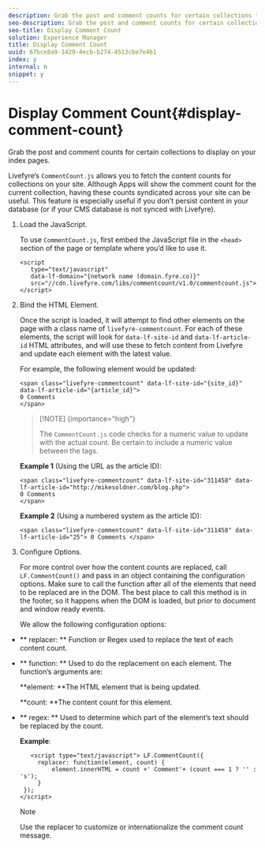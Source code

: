 ```yaml
---
description: Grab the post and comment counts for certain collections to display on your index pages.
seo-description: Grab the post and comment counts for certain collections to display on your index pages.
seo-title: Display Comment Count
solution: Experience Manager
title: Display Comment Count
uuid: 67bce8a9-1429-4ecb-b274-4513cbe7e461
index: y
internal: n
snippet: y
---
```


# Display Comment Count{#display-comment-count}

Grab the post and comment counts for certain collections to display on your index pages.

Livefyre’s `CommentCount.js` allows you to fetch the content counts for collections on your site. Although Apps will show the comment count for the current collection, having these counts syndicated across your site can be useful. This feature is especially useful if you don’t persist content in your database (or if your CMS database is not synced with Livefyre).

1. Load the JavaScript.

   To use `CommentCount.js`, first embed the JavaScript file in the `<head>` section of the page or template where you’d like to use it.

   ```
   <script 
      type="text/javascript" 
      data-lf-domain="{network name (domain.fyre.co)}" 
      src="//cdn.livefyre.com/libs/commentcount/v1.0/commentcount.js"> 
   </script>
   ```

1. Bind the HTML Element.

   Once the script is loaded, it will attempt to find other elements on the page with a class name of `livefyre-commentcount`. For each of these elements, the script will look for `data-lf-site-id` and `data-lf-article-id` HTML attributes, and will use these to fetch content from Livefyre and update each element with the latest value.

   For example, the following element would be updated:

   ```
   <span class="livefyre-commentcount" data-lf-site-id="{site_id}" data-lf-article-id="{article_id}"> 
   0 Comments  
   </span>
   ```

   >[!NOTE] {importance="high"}
   >
   >The `CommentCount.js` code checks for a numeric value to update with the actual count. Be certain to include a numeric value between the tags.

   **Example 1** (Using the URL as the article ID):

   ```
   <span class="livefyre-commentcount" data-lf-site-id="311458" data-lf-article-id="http://mikesoldner.com/blog.php">  
   0 Comments  
   </span>
   ```

   **Example 2** (Using a numbered system as the article ID):

   ```
   <span class="livefyre-commentcount" data-lf-site-id="311458" data-lf-article-id="25"> 0 Comments </span>
   ```

1. Configure Options.

   For more control over how the content counts are replaced, call `LF.CommentCount()` and pass in an object containing the configuration options. Make sure to call the function after all of the elements that need to be replaced are in the DOM. The best place to call this method is in the footer, so it happens when the DOM is loaded, but prior to document and window ready events.

   We allow the following configuration options:

* ** replacer: ** Function or Regex used to replace the text of each content count.

* ** function: ** Used to do the replacement on each element. The function’s arguments are:

  **element: **The HTML element that is being updated.

  **count: **The content count for this element.

* ** regex: ** Used to determine which part of the element’s text should be replaced by the count.

   **Example**:

   ```
      <script type="text/javascript"> LF.CommentCount({ 
        replacer: function(element, count) { 
            element.innerHTML = count +' Comment'+ (count === 1 ? '' : 's'); 
        } 
    }); 
   </script>
   ```

   >[!NOTE]
   >
   >Use the replacer to customize or internationalize the comment count message.

